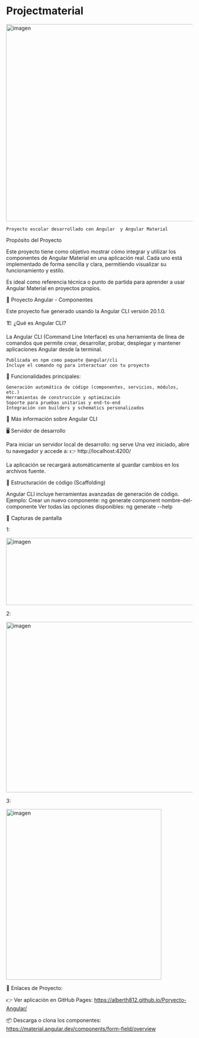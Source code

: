 # Projectmaterial
<img width="841" height="533" alt="imagen" src="https://github.com/user-attachments/assets/56392820-ca1a-496a-af43-9a339c02a80f" />


    Proyecto escolar desarrollado con Angular  y Angular Material  

     

 
Propósito del Proyecto 

Este proyecto tiene como objetivo mostrar cómo integrar y utilizar los componentes de Angular Material  en una aplicación real. Cada uno está implementado de forma sencilla y clara, permitiendo visualizar su funcionamiento y estilo. 

Es ideal como referencia técnica o punto de partida para aprender a usar Angular Material en proyectos propios. 


🧩 Proyecto Angular - Componentes 

Este proyecto fue generado usando la Angular CLI  versión 20.1.0. 
 
🏗️ ¿Qué es Angular CLI? 

La Angular CLI  (Command Line Interface) es una herramienta de línea de comandos que permite crear, desarrollar, probar, desplegar y mantener aplicaciones Angular desde la terminal. 

    Publicada en npm como paquete @angular/cli
    Incluye el comando ng para interactuar con tu proyecto
     

🔧 Funcionalidades principales: 

    Generación automática de código (componentes, servicios, módulos, etc.)
    Herramientas de construcción y optimización
    Soporte para pruebas unitarias y end-to-end
    Integración con builders y schematics personalizados
     

🔗 Más información sobre Angular CLI  
 
🖥️ Servidor de desarrollo 

Para iniciar un servidor local de desarrollo: ng serve
Una vez iniciado, abre tu navegador y accede a:
👉 http://localhost:4200/ 

La aplicación se recargará automáticamente al guardar cambios en los archivos fuente. 
 
🧱 Estructuración de código (Scaffolding) 

Angular CLI incluye herramientas avanzadas de generación de código.
Ejemplo: Crear un nuevo componente: ng generate component nombre-del-componente
Ver todas las opciones disponibles: ng generate --help

📸 Capturas de pantalla

1:

<img width="687" height="182" alt="imagen" src="https://github.com/user-attachments/assets/e78723f3-becc-40f2-b788-dcaf989210f7" />



2:

<img width="1127" height="461" alt="imagen" src="https://github.com/user-attachments/assets/5e33bb86-eecc-4f97-bc89-69396ed73ecb" />



3:

<img width="419" height="461" alt="imagen" src="https://github.com/user-attachments/assets/c4d4dda6-b11e-4130-9b60-0a345a37e562" />


🔗 Enlaces de Proyecto:

👉 Ver aplicación en GitHub Pages: https://alberth812.github.io/Poryecto-Angular/


📦 Descarga o clona los componentes: 
https://material.angular.dev/components/form-field/overview
